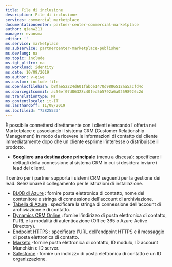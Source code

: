 ```yaml
---
title: File di inclusione
description: File di inclusione
services: commercial marketplace
documentationcenter: partner-center-commercial-marketplace
author: qianw211
manager: evansma
editor: ''
ms.service: marketplace
ms.subservice: partnercenter-marketplace-publisher
ms.devlang: na
ms.topic: include
ms.tgt_pltfrm: na
ms.workload: identity
ms.date: 10/09/2019
ms.author: v-qiwe
ms.custom: include file
ms.openlocfilehash: b8fae52224d601fabce1470d9886512aa5acfd4c
ms.sourcegitcommit: ac56ef07d86328c40fed5b5792a6a02698926c2d
ms.translationtype: MT
ms.contentlocale: it-IT
ms.lasthandoff: 11/08/2019
ms.locfileid: "73825533"
---
```

È possibile connettersi direttamente con i clienti elencando l'offerta nei Marketplace e associando il sistema CRM (Customer Relationship Management) in modo da ricevere le informazioni di contatto del cliente immediatamente dopo che un cliente esprime l'interesse o distribuisce il prodotto.

- **Scegliere una destinazione principale** (menu a discesa): specificare i dettagli della connessione al sistema CRM in cui si desidera inviare i lead dei clienti. 

Il centro per i partner supporta i sistemi CRM seguenti per la gestione dei lead. Selezionare il collegamento per le istruzioni di installazione.

- [BLOB di Azure](../commercial-marketplace-lead-management-instructions-azure-blob.md) : fornire posta elettronica di contatto, nome del contenitore e stringa di connessione dell'account di archiviazione. 
- [Tabella di Azure](../commercial-marketplace-lead-management-instructions-azure-table.md) : specificare la stringa di connessione dell'account di archiviazione e di contatto. 
- [Dynamics CRM Online](../commercial-marketplace-lead-management-instructions-dynamics.md) : fornire l'indirizzo di posta elettronica di contatto, l'URL e la modalità di autenticazione (Office 365 o Azure Active Directory).
- [Endpoint HTTPS](../commercial-marketplace-lead-management-instructions-https.md) : specificare l'URL dell'endpoint HTTPS e il messaggio di posta elettronica di contatto. 
- [Marketo](../commercial-marketplace-lead-management-instructions-marketo.md) -fornire posta elettronica di contatto, ID modulo, ID account Munchkin e ID server.
- [Salesforce](../commercial-marketplace-lead-management-instructions-salesforce.md) : fornire un indirizzo di posta elettronica di contatto e un ID organizzazione. 

